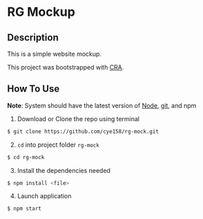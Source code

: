 

# RG  Mockup

## Description

This is a simple website mockup. 

This project was bootstrapped with [CRA](https://github.com/facebook/create-react-app).

## How To Use

**Note**: System should have the latest version of [Node](https://nodejs.org/en/), [git](https://git-scm.com/downloads), and npm

1) Download or Clone the repo using terminal

```bash
$ git clone https://github.com/cye158/rg-mock.git
```

2) `cd` into project folder `rg-mock`

```bash
$ cd rg-mock
```

3) Install the dependencies needed

```bash
$ npm install <file>
```

4) Launch application

```bash
$ npm start
```